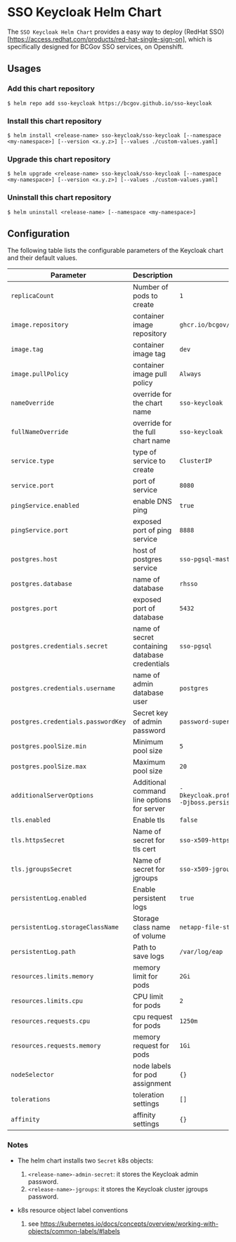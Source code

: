 # SSO Keycloak Helm Chart

The `SSO Keycloak Helm Chart` provides a easy way to deploy (RedHat SSO)[https://access.redhat.com/products/red-hat-single-sign-on], which is specifically designed for BCGov SSO services, on Openshift.

## Usages

### Add this chart repository

```console
$ helm repo add sso-keycloak https://bcgov.github.io/sso-keycloak
```

### Install this chart repository

```console
$ helm install <release-name> sso-keycloak/sso-keycloak [--namespace <my-namespace>] [--version <x.y.z>] [--values ./custom-values.yaml]
```

### Upgrade this chart repository

```console
$ helm upgrade <release-name> sso-keycloak/sso-keycloak [--namespace <my-namespace>] [--version <x.y.z>] [--values ./custom-values.yaml]
```

### Uninstall this chart repository

```console
$ helm uninstall <release-name> [--namespace <my-namespace>]
```

## Configuration

The following table lists the configurable parameters of the Keycloak chart and their default values.

| Parameter                            | Description                                    | Default                                                                                    |
| ------------------------------------ | ---------------------------------------------- | ------------------------------------------------------------------------------------------ |
| `replicaCount`                       | Number of pods to create                       | `1`                                                                                        |
| `image.repository`                   | container image repository                     | `ghcr.io/bcgov/sso`                                                                        |
| `image.tag`                          | container image tag                            | `dev`                                                                                      |
| `image.pullPolicy`                   | container image pull policy                    | `Always`                                                                                   |
| `nameOverride`                       | override for the chart name                    | `sso-keycloak`                                                                             |
| `fullNameOverride`                   | override for the full chart name               | `sso-keycloak`                                                                             |
| `service.type`                       | type of service to create                      | `ClusterIP`                                                                                |
| `service.port`                       | port of service                                | `8080`                                                                                     |
| `pingService.enabled`                | enable DNS ping                                | `true`                                                                                     |
| `pingService.port`                   | exposed port of ping service                   | `8888`                                                                                     |
| `postgres.host`                      | host of postgres service                       | `sso-pgsql-master`                                                                         |
| `postgres.database`                  | name of database                               | `rhsso`                                                                                    |
| `postgres.port`                      | exposed port of database                       | `5432`                                                                                     |
| `postgres.credentials.secret`        | name of secret containing database credentials | `sso-pgsql`                                                                                |
| `postgres.credentials.username` | name of admin database user                    | `postgres`                                                                                 |
| `postgres.credentials.passwordKey`   | Secret key of admin password                   | `password-superuser`                                                                       |
| `postgres.poolSize.min`              | Minimum pool size                              | `5`                                                                                        |
| `postgres.poolSize.max`              | Maximum pool size                              | `20`                                                                                       |
| `additionalServerOptions`            | Additional command line options for server     | `-Dkeycloak.profile.feature.authorization=enabled -Djboss.persistent.log.dir=/var/log/eap` |
| `tls.enabled`                        | Enable tls                                     | `false`                                                                                    |
| `tls.httpsSecret`                    | Name of secret for tls cert                    | `sso-x509-https-secret`                                                                    |
| `tls.jgroupsSecret`                  | Name of secret for jgroups                     | `sso-x509-jgroups-secret`                                                                  |
| `persistentLog.enabled`              | Enable persistent logs                         | `true`                                                                                     |
| `persistentLog.storageClassName`     | Storage class name of volume                   | `netapp-file-standard`                                                                     |
| `persistentLog.path`                 | Path to save logs                              | `/var/log/eap`                                                                             |
| `resources.limits.memory`            | memory limit for pods                          | `2Gi`                                                                                      |
| `resources.limits.cpu`               | CPU limit for pods                             | `2`                                                                                        |
| `resources.requests.cpu`             | cpu request for pods                           | `1250m`                                                                                    |
| `resources.requests.memory`          | memory request for pods                        | `1Gi`                                                                                      |
| `nodeSelector`                       | node labels for pod assignment                 | `{}`                                                                                       |
| `tolerations`                        | toleration settings                            | `[]`                                                                                       |
| `affinity`                           | affinity settings                              | `{}`                                                                                       |

### Notes

- The helm chart installs two `Secret` k8s objects:

  1. `<release-name>-admin-secret`: it stores the Keycloak admin password.
  1. `<release-name>-jgroups`: it stores the Keycloak cluster jgroups password.

- k8s resource object label conventions
  1. see https://kubernetes.io/docs/concepts/overview/working-with-objects/common-labels/#labels

